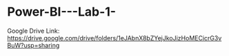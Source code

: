 # Power-BI---Lab-1-
Google Drive Link: https://drive.google.com/drive/folders/1eJAbnX8bZYejJkoJizHoMECicrG3vBuW?usp=sharing
